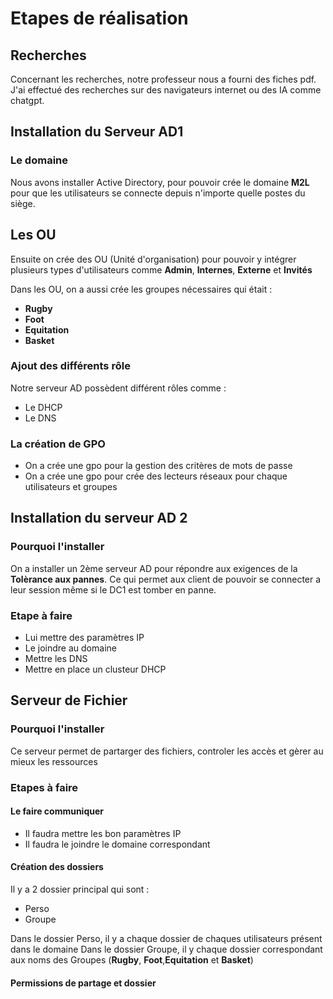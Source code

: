 # Etapes de réalisation

## Recherches
Concernant les recherches, notre professeur nous a fourni des fiches pdf. J'ai effectué des recherches sur des navigateurs internet ou des IA comme chatgpt.

## Installation du Serveur AD1

### Le domaine
Nous avons installer Active Directory, pour pouvoir crée le domaine **M2L** pour que les utilisateurs se connecte depuis n'importe quelle postes du siège.

## Les OU
Ensuite on crée des OU (Unité d'organisation) pour pouvoir y intégrer plusieurs types d'utilisateurs comme **Admin**, **Internes**, **Externe** et **Invités**

Dans les OU, on a aussi crée les groupes nécessaires qui était :

- **Rugby**
- **Foot**
- **Equitation**
- **Basket**

### Ajout des différents rôle 
 
 Notre serveur AD possèdent différent rôles comme : 

 - Le DHCP 
 - Le DNS 

### La création de GPO 

- On a crée une gpo pour la gestion des critères de mots de passe 
- On a crée une gpo pour crée des lecteurs réseaux pour chaque utilisateurs et groupes 

## Installation du serveur AD 2

### Pourquoi l'installer 

On a installer un 2ème serveur AD pour répondre aux exigences de la **Tolèrance aux pannes**. Ce qui permet aux client de pouvoir se connecter a leur session même si le DC1 est tomber en panne. 

### Etape à faire 

- Lui mettre des paramètres IP 
- Le joindre au domaine 
- Mettre les DNS 
- Mettre en place un clusteur DHCP 

## Serveur de Fichier 

### Pourquoi l'installer 

Ce serveur permet de partarger des fichiers, controler les accès et gèrer au mieux les ressources 


### Etapes à faire 

#### Le faire communiquer 

- Il faudra mettre les bon paramètres IP
- Il faudra le joindre le domaine correspondant 

#### Création des dossiers 

Il y a 2 dossier principal qui sont :

- Perso 
- Groupe 

Dans le dossier Perso, il y a chaque dossier de chaques utilisateurs présent dans le domaine 
Dans le dossier Groupe, il y chaque dossier correspondant aux noms des Groupes (**Rugby**, **Foot**,**Equitation** et **Basket**)

#### Permissions de partage et dossier 
 




